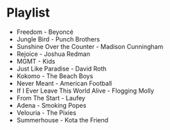 # Playlist

- Freedom - Beyoncé
- Jungle Bird - Punch Brothers
- Sunshine Over the Counter - Madison Cunningham
- Rejoice - Joshua Redman
- MGMT - Kids
- Just Like Paradise - David Roth
- Kokomo - The Beach Boys
- Never Meant - American Football
- If I Ever Leave This World Alive - Flogging Molly
- From The Start - Laufey
- Adena - Smoking Popes
- Velouria - The Pixies
- Summerhouse - Kota the Friend
